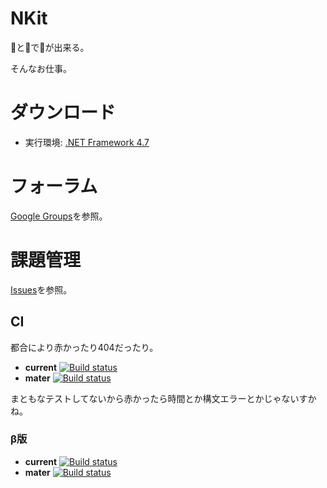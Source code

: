 # NKit

💩と💩で💩が出来る。

そんなお仕事。


# ダウンロード

 * 実行環境: [.NET Framework 4.7](https://www.microsoft.com/ja-JP/download/details.aspx?id=55170)


# フォーラム

[Google Groups](https://groups.google.com/d/forum/nkit-forum)を参照。


# 課題管理

[Issues](https://bitbucket.org/sk_0520/nkit/issues)を参照。


## CI

都合により赤かったり404だったり。

 * **current** [![Build status](https://ci.appveyor.com/api/projects/status/v7qxe01agcxqhqhd?svg=true)](https://ci.appveyor.com/project/sk_0520/nkit)
 * **mater** [![Build status](https://ci.appveyor.com/api/projects/status/v7qxe01agcxqhqhd/branch/master?svg=true)](https://ci.appveyor.com/project/sk_0520/nkit/branch/master)

まともなテストしてないから赤かったら時間とか構文エラーとかじゃないすかね。


### β版

 * **current** [![Build status](https://ci.appveyor.com/api/projects/status/6qpnilbs1cbch2c7?svg=true)](https://ci.appveyor.com/project/sk_0520/nkit-fat42)
 * **mater** [![Build status](https://ci.appveyor.com/api/projects/status/6qpnilbs1cbch2c7/branch/master?svg=true)](https://ci.appveyor.com/project/sk_0520/nkit-fat42/branch/master)

